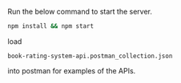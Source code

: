 Run the below command to start the server.
```sh
npm install && npm start
```


load 
```
book-rating-system-api.postman_collection.json
```
into postman for examples of the APIs.